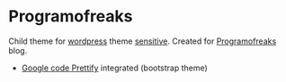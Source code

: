 Programofreaks
==============

Child theme for [wordpress](https://wordpress.org) theme [sensitive](https://wordpress.org/themes/sensitive). Created for [Programofreaks](http://programofreaks.com) blog.

* [Google code Prettify](http://code.google.com/p/google-code-prettify/) integrated (bootstrap theme)